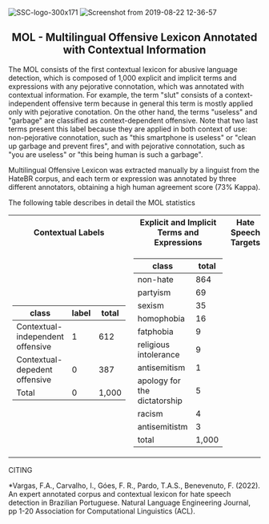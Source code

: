 
![SSC-logo-300x171](https://github.com/franciellevargas/HateBR/blob/ab8d3f1a3e047920d0ec73c609fe0115970ebd1e/.github/logo-locus.png)
![Screenshot from 2019-08-22 12-36-57](https://github.com/franciellevargas/HateBR/blob/29754908250cdc793fa085b07448aa79203c9eb5/.github/nicl.png) 



<h2 align="center"> MOL - Multilingual Offensive Lexicon Annotated with Contextual Information </h2>  

The MOL consists of the first contextual lexicon for abusive language detection, which is composed of 1,000 explicit and implicit terms and expressions with any pejorative connotation, which was annotated with contextual information. For example, the term "slut" consists of a context-independent offensive term because in general this term is mostly applied only with pejorative conotation. On the other hand, the terms "useless" and "garbage" are classified as context-dependent offensive. Note that two last terms present this label because they are applied in both context of use: non-pejorative connotation, such as "this smartphone is useless" or "clean up garbage and prevent fires", and with pejorative connotation, such as "you are useless" or "this being human is such a garbage". 

Multilingual Offensive Lexicon was extracted manually by a linguist from the HateBR corpus, and each term or expression was annotated by three different annotators, obtaining a high human agreement score (73% Kappa).

The following table describes in detail the MOL statistics
<div align="center">
<table> 
<tr><th>Contextual Labels</th><th>Explicit and Implicit Terms and Expressions</th><th>Hate Speech Targets</th></tr>
<tr><td>

|class|label|total|
|--|--|--|  
|Contextual-independent offensive|1|612| 
|Contextual-depedent offensive|0|387| 
 |Total|0|1,000| 


</td><td>

|class|total|  
|--|--|  
|non-hate |864|
|partyism|69|
|sexism|35|
|homophobia|16|
|fatphobia|9|
|religious intolerance|9|
|antisemitism|1|
|apology for the dictatorship|5|
|racism|4|  
|antisemitistm|3| 
|total|1,000|


</td></tr></table>
</div>


CITING

*Vargas, F.A., Carvalho, I., Góes, F. R., Pardo, T.A.S., Benevenuto, F. (2022). An expert annotated corpus and contextual lexicon for hate speech detection in Brazilian Portuguese. Natural Language Engineering Journal, pp 1-20 Association for Computational Linguistics (ACL).




# 
